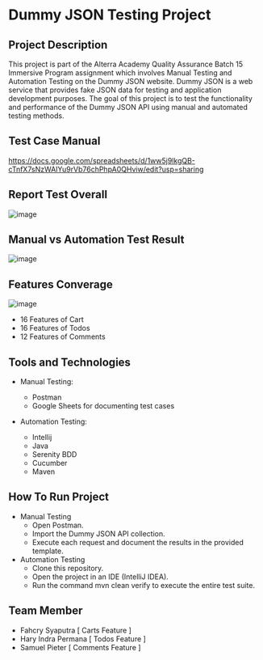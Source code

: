 # Dummy JSON Testing Project
## Project Description
This project is part of the Alterra Academy Quality Assurance Batch 15 Immersive Program assignment which involves Manual Testing and Automation Testing on the Dummy JSON website. Dummy JSON is a web service that provides fake JSON data for testing and application development purposes. The goal of this project is to test the functionality and performance of the Dummy JSON API using manual and automated testing methods.

## Test Case Manual
https://docs.google.com/spreadsheets/d/1ww5j9lkgQB-cTnfX7sNzWAIYu9rVb76chPhpA0QHviw/edit?usp=sharing

## Report Test Overall
![image](https://github.com/Hary1620/Serenity-Rest_DummyJSON/assets/67353203/eb0af9c0-1968-4ccc-a884-f65b407f0d4a)

## Manual vs Automation Test Result
![image](https://github.com/Hary1620/Serenity-Rest_DummyJSON/assets/67353203/253e109e-8139-4952-b744-5c03a6de50e0)

## Features Converage
![image](https://github.com/Hary1620/Serenity-Rest_DummyJSON/assets/67353203/8cf07280-1364-4518-8ca2-39c169c40652)
- 16 Features of Cart
- 16 Features of Todos
- 12 Features of Comments



## Tools and Technologies
- Manual Testing:
   - Postman
   - Google Sheets for documenting test cases

- Automation Testing:
  - Intellij
  - Java
  - Serenity BDD
  - Cucumber
  - Maven
  
## How To Run Project
- Manual Testing
  - Open Postman.
  - Import the Dummy JSON API collection.
  - Execute each request and document the results in the provided template.
- Automation Testing
  - Clone this repository.
  - Open the project in an IDE (IntelliJ IDEA).
  - Run the command mvn clean verify to execute the entire test suite.
    
## Team Member
- Fahcry Syaputra [ Carts Feature ]
- Hary Indra Permana [ Todos Feature ]
- Samuel Pieter [ Comments Feature ]

